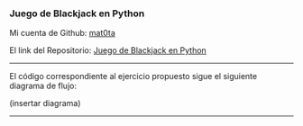 ### Juego de Blackjack en Python

Mi cuenta de Github: [mat0ta](https://github.com/mat0ta/)

El link del Repositorio: [Juego de Blackjack en Python](https://github.com/mat0ta/blackjack/)

---

El código correspondiente al ejercicio propuesto sigue el siguiente diagrama de flujo:

(insertar diagrama)

---

